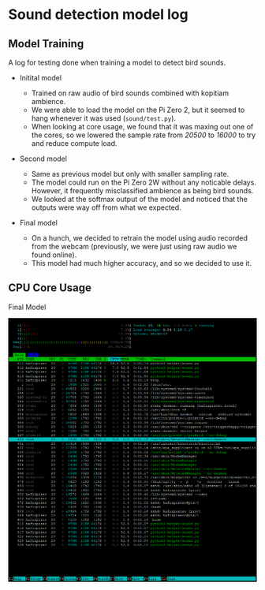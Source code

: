 # Sound detection model log

## Model Training

A log for testing done when training a model to detect bird sounds.

- Initital model
    - Trained on raw audio of bird sounds combined with kopitiam ambience.
    - We were able to load the model on the Pi Zero 2, but it seemed to hang whenever it was used (`sound/test.py`).
    - When looking at core usage, we found that it was maxing out one of the cores, so we lowered the sample rate from *20500* to *16000* to try and reduce compute load.

- Second model
    - Same as previous model but only with smaller sampling rate. 
    - The model could run on the Pi Zero 2W without any noticable delays. However, it frequently misclassified ambience as being bird sounds.
    - We looked at the softmax output of the model and noticed that the outputs were way off from what we expected.

- Final model
    - On a hunch, we decided to retrain the model using audio recorded from the webcam (previously, we were just using raw audio we found online).
    - This model had much higher accuracy, and so we decided to use it.

## CPU Core Usage

Final Model

![CPU Core Usage](imgs/onnx-sound1.png)